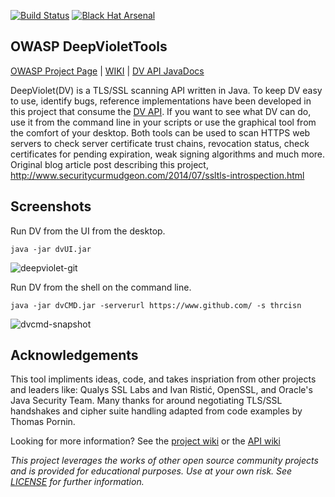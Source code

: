 [![Build Status](https://travis-ci.org/spoofzu/DeepVioletTools.svg?branch=master)](https://travis-ci.org/spoofzu/DeepVioletTools)
[![Black Hat Arsenal](https://www.toolswatch.org/badges/arsenal/2016.svg)](http://www.blackhat.com/eu-16/arsenal.html#milton-smith)

## OWASP DeepVioletTools

[OWASP Project Page](https://www.owasp.org/index.php/OWASP_DeepViolet_TLS/SSL_Scanner) | 
[WIKI](https://github.com/spoofzu/DeepVioletTools/wiki) | 
[DV API JavaDocs](https://github.com/spoofzu/DeepViolet/wiki/Hardhats)

DeepViolet(DV) is a TLS/SSL scanning API written in Java. To keep DV easy to use, identify bugs, reference implementations have been developed in this project that consume the [DV API](https://github.com/spoofzu/DeepViolet/). If you want to see what DV can do, use it from the command line in your scripts or use the graphical tool from the comfort of your desktop. Both tools can be used to scan HTTPS web servers to check server certificate trust chains, revocation status, check certificates for pending expiration, weak signing algorithms and much more.  Original blog article post describing this project, http://www.securitycurmudgeon.com/2014/07/ssltls-introspection.html

## Screenshots

Run DV from the UI from the desktop.

```
java -jar dvUI.jar
```
![deepviolet-git](https://cloud.githubusercontent.com/assets/8450615/14919921/e04f22c4-0ddf-11e6-9d16-2b15e1a57c37.jpg)

Run DV from the shell on the command line.

```
java -jar dvCMD.jar -serverurl https://www.github.com/ -s thrcisn
```

![dvcmd-snapshot](https://cloud.githubusercontent.com/assets/8450615/15344407/8209d2ba-1c5b-11e6-9321-3397ba35359d.png)

## Acknowledgements
This tool impliments ideas, code, and takes inspriation from other projects and leaders like: Qualys SSL Labs and Ivan Ristić, OpenSSL, and Oracle's Java Security Team.  Many thanks for around negotiating TLS/SSL handshakes and cipher suite handling adapted from code examples by Thomas Pornin.

Looking for more information?  See the [project wiki](https://github.com/spoofzu/DeepVioletTools/wiki) or the [API wiki](https://github.com/spoofzu/DeepViolet/wiki)

<i>This project leverages the works of other open source community projects and is provided for educational purposes.  Use at your own risk.  See [LICENSE](https://github.com/spoofzu/DeepViolet/blob/master/LICENSE) for further information.</i>
